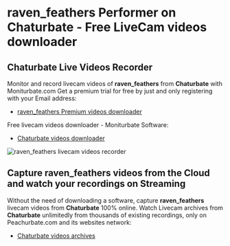# raven_feathers Performer on Chaturbate - Free LiveCam videos downloader

## Chaturbate Live Videos Recorder

Monitor and record livecam videos of **raven_feathers** from **Chaturbate** with Moniturbate.com
Get a premium trial for free by just and only registering with your Email address:
* [raven_feathers Premium videos downloader](https://moniturbate.com/request-demo-licence-key.html)

Free livecam videos downloader - Moniturbate Software:
* [Chaturbate videos downloader](https://moniturbate.com/moniturbate-download-software.html)

![raven_feathers livecam videos recorder](https://peachurnet.com/templates/moniturbate-software.png)


## Capture raven_feathers videos from the Cloud and watch your recordings on Streaming

Without the need of downloading a software, capture **raven_feathers** livecam videos from **Chaturbate** 100% online.
Watch Livecam archives from **Chaturbate** unlimitedly from thousands of existing recordings, only on Peachurbate.com and its websites network:
* [Chaturbate videos archives](https://peachurnet.com/)